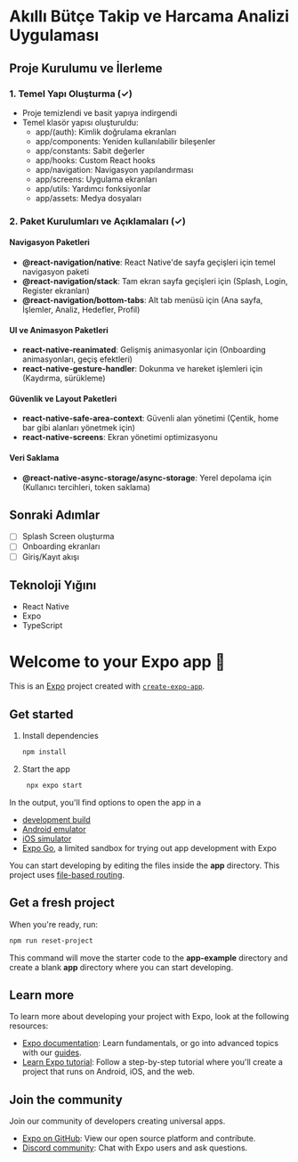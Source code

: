 # Akıllı Bütçe Takip ve Harcama Analizi Uygulaması

## Proje Kurulumu ve İlerleme

### 1. Temel Yapı Oluşturma (✓)
- Proje temizlendi ve basit yapıya indirgendi
- Temel klasör yapısı oluşturuldu:
  - app/(auth): Kimlik doğrulama ekranları
  - app/components: Yeniden kullanılabilir bileşenler
  - app/constants: Sabit değerler
  - app/hooks: Custom React hooks
  - app/navigation: Navigasyon yapılandırması
  - app/screens: Uygulama ekranları
  - app/utils: Yardımcı fonksiyonlar
  - app/assets: Medya dosyaları

### 2. Paket Kurulumları ve Açıklamaları (✓)

#### Navigasyon Paketleri
- **@react-navigation/native**: React Native'de sayfa geçişleri için temel navigasyon paketi
- **@react-navigation/stack**: Tam ekran sayfa geçişleri için (Splash, Login, Register ekranları)
- **@react-navigation/bottom-tabs**: Alt tab menüsü için (Ana sayfa, İşlemler, Analiz, Hedefler, Profil)

#### UI ve Animasyon Paketleri
- **react-native-reanimated**: Gelişmiş animasyonlar için (Onboarding animasyonları, geçiş efektleri)
- **react-native-gesture-handler**: Dokunma ve hareket işlemleri için (Kaydırma, sürükleme)

#### Güvenlik ve Layout Paketleri
- **react-native-safe-area-context**: Güvenli alan yönetimi (Çentik, home bar gibi alanları yönetmek için)
- **react-native-screens**: Ekran yönetimi optimizasyonu

#### Veri Saklama
- **@react-native-async-storage/async-storage**: Yerel depolama için (Kullanıcı tercihleri, token saklama)

## Sonraki Adımlar
- [ ] Splash Screen oluşturma
- [ ] Onboarding ekranları
- [ ] Giriş/Kayıt akışı

## Teknoloji Yığını
- React Native
- Expo
- TypeScript

# Welcome to your Expo app 👋

This is an [Expo](https://expo.dev) project created with [`create-expo-app`](https://www.npmjs.com/package/create-expo-app).

## Get started

1. Install dependencies

   ```bash
   npm install
   ```

2. Start the app

   ```bash
    npx expo start
   ```

In the output, you'll find options to open the app in a

- [development build](https://docs.expo.dev/develop/development-builds/introduction/)
- [Android emulator](https://docs.expo.dev/workflow/android-studio-emulator/)
- [iOS simulator](https://docs.expo.dev/workflow/ios-simulator/)
- [Expo Go](https://expo.dev/go), a limited sandbox for trying out app development with Expo

You can start developing by editing the files inside the **app** directory. This project uses [file-based routing](https://docs.expo.dev/router/introduction).

## Get a fresh project

When you're ready, run:

```bash
npm run reset-project
```

This command will move the starter code to the **app-example** directory and create a blank **app** directory where you can start developing.

## Learn more

To learn more about developing your project with Expo, look at the following resources:

- [Expo documentation](https://docs.expo.dev/): Learn fundamentals, or go into advanced topics with our [guides](https://docs.expo.dev/guides).
- [Learn Expo tutorial](https://docs.expo.dev/tutorial/introduction/): Follow a step-by-step tutorial where you'll create a project that runs on Android, iOS, and the web.

## Join the community

Join our community of developers creating universal apps.

- [Expo on GitHub](https://github.com/expo/expo): View our open source platform and contribute.
- [Discord community](https://chat.expo.dev): Chat with Expo users and ask questions.
